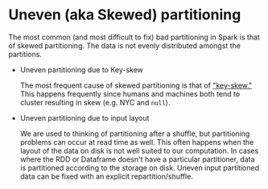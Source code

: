 # Uneven (aka Skewed) partitioning

The most common (and most difficult to fix) bad partitioning in Spark is that of skewed partitioning. The data is not evenly distributed amongst the partitions.  

- Uneven partitioning due to Key-skew  

	The most frequent cause of skewed partitioning is that of ["key-skew."](../key-skew) This happens frequently since humans and machines both tend to cluster resulting in skew (e.g. NYC and `null`).  

- Uneven partitioning due to input layout  

	We are used to thinking of partitioning after a shuffle, but partitioning problems can occur at read time as well. This often happens when the layout of the data on disk is not well suited to our computation. In cases where the RDD or Dataframe doesn't have a particular partitioner, data is partitioned according to the storage on disk. Uneven input partitioned data can be fixed with an explicit repartition/shuffle.  


